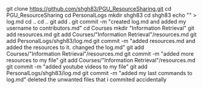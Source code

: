 git clone https://github.com/shgh83/PGU_ResourceSharing.git
cd PGU_ResourceSharing
cd PersonalLogs
mkdir shgh83
cd shgh83
echo "" > log.md
cd ..
cd ..
git add .
git commit -m "created log.md and added my username to contributors.md"
cd Courses
mkdir "Information Retrieval"
git add resources.md 
git add Courses/"Information Retrieval"/resources.md
git add PersonalLogs/shgh83/log.md
git commit -m "added resources.md and added the resources to it. changed the log.md"
git add Courses/"Information Retrieval"/resources.md
git commit -m "added more resources to my file"
git add Courses/"Information Retrieval"/resources.md
git commit -m "added youtube videos  to my file"
git add PersonalLogs/shgh83/log.md
git commit -m "added my last commands to log.md"
deleted the unwanted files that i commited accidentally